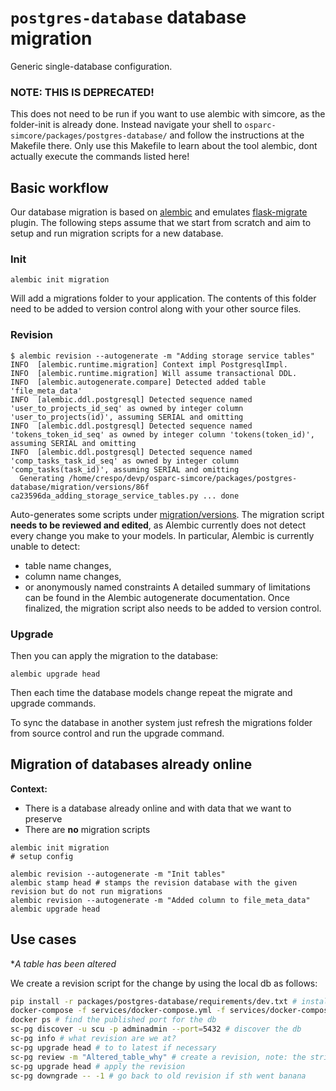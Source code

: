 # ``postgres-database`` database migration

Generic single-database configuration.

### NOTE: THIS IS DEPRECATED!

This does not need to be run if you want to use alembic with simcore, as the folder-init is already done. Instead navigate your shell to `osparc-simcore/packages/postgres-database/` and follow the instructions at the Makefile there. Only use this Makefile to learn about the tool alembic, dont actually execute the commands listed here!


## Basic workflow

Our database migration is based on [alembic] and emulates [flask-migrate] plugin. The following steps assume that we start from scratch and aim to setup and run migration scripts for a new database.


### Init

```command
alembic init migration
```

Will add a migrations folder to your application. The contents of this folder need to be added to version control along with your other source files.

### Revision

```command
$ alembic revision --autogenerate -m "Adding storage service tables"
INFO  [alembic.runtime.migration] Context impl PostgresqlImpl.
INFO  [alembic.runtime.migration] Will assume transactional DDL.
INFO  [alembic.autogenerate.compare] Detected added table 'file_meta_data'
INFO  [alembic.ddl.postgresql] Detected sequence named 'user_to_projects_id_seq' as owned by integer column 'user_to_projects(id)', assuming SERIAL and omitting
INFO  [alembic.ddl.postgresql] Detected sequence named 'tokens_token_id_seq' as owned by integer column 'tokens(token_id)', assuming SERIAL and omitting
INFO  [alembic.ddl.postgresql] Detected sequence named 'comp_tasks_task_id_seq' as owned by integer column 'comp_tasks(task_id)', assuming SERIAL and omitting
  Generating /home/crespo/devp/osparc-simcore/packages/postgres-database/migration/versions/86f
ca23596da_adding_storage_service_tables.py ... done
```
Auto-generates some scripts under [migration/versions](packages/postgres-database/migration/versions). The migration script **needs to be reviewed and edited**, as Alembic currently does not detect every change you
make to your models. In particular, Alembic is currently unable to detect:
- table name changes,
- column name changes,
- or anonymously named constraints
A detailed summary of limitations can be found in the Alembic autogenerate documentation.
Once finalized, the migration script also needs to be added to version control.

### Upgrade

Then you can apply the migration to the database:
```command
alembic upgrade head
```
Then each time the database models change repeat the migrate and upgrade commands.

To sync the database in another system just refresh the migrations folder from source control and run the upgrade command.


[flask-migrate]:https://flask-migrate.readthedocs.io/en/latest/
[alembic]:https://alembic.sqlalchemy.org/en/latest/


## Migration of databases already online

**Context:**
- There is a database already online and with data that we want to preserve
- There are **no** migration scripts

```command
alembic init migration
# setup config

alembic revision --autogenerate -m "Init tables"
alembic stamp head # stamps the revision database with the given revision but do not run migrations
alembic revision --autogenerate -m "Added column to file_meta_data"
alembic upgrade head
```


## Use cases
**A table has been altered*

We create a revision script for the change by using the local db as follows:

```bash
pip install -r packages/postgres-database/requirements/dev.txt # install sc-pg package
docker-compose -f services/docker-compose.yml -f services/docker-compose-ops.yml up adminer # bring db and ui up
docker ps # find the published port for the db
sc-pg discover -u scu -p adminadmin --port=5432 # discover the db
sc-pg info # what revision are we at?
sc-pg upgrade head # to to latest if necessary
sc-pg review -m "Altered_table_why" # create a revision, note: the string will be part of the script
sc-pg upgrade head # apply the revision
sc-pg downgrade -- -1 # go back to old revision if sth went banana
```
